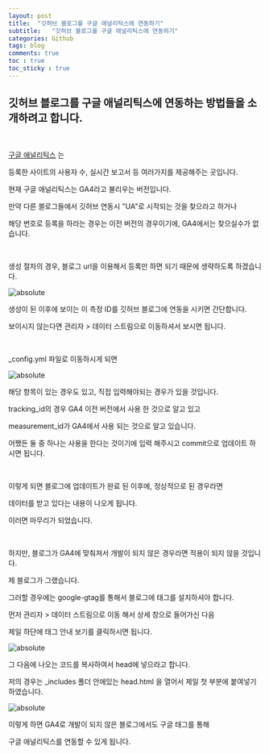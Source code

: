 ```yaml
---
layout: post
title:  "깃허브 블로그를 구글 애널리틱스에 연동하기"
subtitle:   "깃허브 블로그를 구글 애널리틱스에 연동하기"
categories: Github
tags: blog
comments: true
toc : true
toc_sticky : true
---
```


## 깃허브 블로그를 구글 애널리틱스에 연동하는 방법들을 소개하려고 합니다.

<br/>

[구글 애널리틱스](https://analytics.google.com/analytics/web/?hl=ko&pli=1) 는

등록한 사이트의 사용자 수, 실시간 보고서 등 여러가지를 제공해주는 곳입니다.

현재 구글 애널리틱스는 GA4라고 불리우는 버전입니다.

만약 다른 블로그들에서 깃허브 연동시 "UA"로 시작되는 것을 찾으라고 하거나

해당 번호로 등록을 하라는 경우는 이전 버전의 경우이기에, GA4에서는 찾으실수가 없습니다.

<br/>

생성 절차의 경우, 블로그 url을 이용해서 등록만 하면 되기 때문에 생략하도록 하겠습니다.

<img data-action="zoom" src='{{ "/assets/img/blog_update/측정ID.PNG" | relative_url }}' alt='absolute'> 

생성이 된 이후에 보이는 이 측정 ID를 깃허브 블로그에 연동을 시키면 간단합니다.

보이시지 않는다면 관리자 > 데이터 스트림으로 이동하셔서 보시면 됩니다.

<br/>

_config.yml 파일로 이동하시게 되면

<img data-action="zoom" src='{{ "/assets/img/blog_update/measurement_id.jpg" | relative_url }}' alt='absolute'> 

해당 항목이 있는 경우도 있고, 직접 입력해야되는 경우가 있을 것입니다.

tracking_id의 경우 GA4 이전 버전에서 사용 한 것으로 알고 있고

measurement_id가 GA4에서 사용 되는 것으로 알고 있습니다.

어쨌든 둘 중 하나는 사용을 한다는 것이기에 입력 해주시고 commit으로 업데이트 하시면 됩니다.

<br/>

이렇게 되면 블로그에 업데이트가 완료 된 이후에, 정상적으로 된 경우라면

데이터를 받고 있다는 내용이 나오게 됩니다.

이러면 마무리가 되었습니다.

<br/>

하지만, 블로그가 GA4에 맞춰져서 개발이 되지 않은 경우라면 적용이 되지 않을 것입니다.

제 블로그가 그랬습니다.

그러할 경우에는 google-gtag를 통해서 블로그에 태그를 설치하셔야 합니다.

먼저 관리자 > 데이터 스트림으로 이동 해서 상세 창으로 들어가신 다음

제일 하단에 태그 안내 보기를 클릭하시면 됩니다.

<img data-action="zoom" src='{{ "/assets/img/blog_update/태그_안내.jpg" | relative_url }}' alt='absolute'> 

<br/>

그 다음에 나오는 코드를 복사하여서 head에 넣으라고 합니다.

저의 경우는 _includes 폴더 안에있는 head.html 을 열어서 제일 첫 부분에 붙여넣기 하였습니다.

<img data-action="zoom" src='{{ "/assets/img/blog_update/설치_안내.jpg" | relative_url }}' alt='absolute'> 

이렇게 하면 GA4로 개발이 되지 않은 블로그에서도 구글 태그를 통해

구글 애널리틱스를 연동할 수 있게 됩니다.